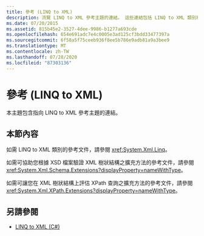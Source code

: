 ```yaml
---
title: 參考 (LINQ to XML)
description: 流覽 LINQ to XML 參考主題的連結。 這些連結包括 LINQ to XML 類別和擴充方法的檔。
ms.date: 07/20/2015
ms.assetid: 815b45e2-3527-4dee-9986-b1277a693cde
ms.openlocfilehash: 654e691adc7e4c0005e3ad125cf3bdd33477397a
ms.sourcegitcommit: 6f58a5f75ceeb936f8ee5b786e9adb81a9a3bee9
ms.translationtype: MT
ms.contentlocale: zh-TW
ms.lasthandoff: 07/28/2020
ms.locfileid: "87303136"
---
```

# <a name="reference-linq-to-xml"></a>參考 (LINQ to XML)
本主題包含指向 LINQ to XML 參考主題的連結。  
  
## <a name="in-this-section"></a>本節內容  
 如需 LINQ to XML 類別的參考文件，請參閱 <xref:System.Xml.Linq>。  
  
 如需可協助您根據 XSD 檔案驗證 XML 樹狀結構之擴充方法的參考文件，請參閱 <xref:System.Xml.Schema.Extensions?displayProperty=nameWithType>。  
  
 如需可讓您在 XML 樹狀結構上評估 XPath 查詢之擴充方法的參考文件，請參閱 <xref:System.Xml.XPath.Extensions?displayProperty=nameWithType>。  
  
## <a name="see-also"></a>另請參閱

- [LINQ to XML (C#)](./linq-to-xml-overview.md)
